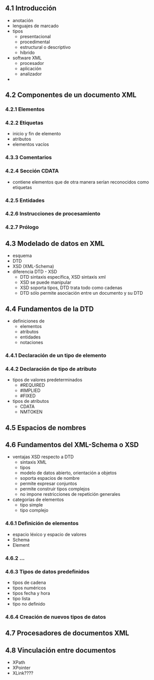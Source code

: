 ## 4.1 Introducción
- anotación
- lenguajes de marcado
- tipos
	- presentacional
	- procedimental
	- estructural o descriptivo
	- híbrido
- software XML
	- procesador
	- aplicación
	- analizador
- 
## 4.2 Componentes de un documento XML
### 4.2.1 Elementos
### 4.2.2 Etiquetas
- inicio y fin de elemento
- atributos
- elementos vacíos
### 4.3.3 Comentarios
### 4.2.4 Sección CDATA
- contiene elementos que de otra manera serían reconocidos como etiquetas
### 4.2.5 Entidades
### 4.2.6 Instrucciones de procesamiento
### 4.2.7 Prólogo

## 4.3 Modelado de datos en XML
- esquema
- DTD
- XSD (XML-Schema)
- diferencia DTD - XSD
	- DTD sintaxis específica, XSD sintaxis xml
	- XSD se puede manipular
	- XSD soporta tipos, DTD trata todo como cadenas
	- DTD sólo permite asociación entre un documento y su DTD

## 4.4 Fundamentos de la DTD
- definiciones de
	- elementos
	- atributos
	- entidades
	- notaciones
### 4.4.1 Declaración de un tipo de elemento
### 4.4.2 Declaración de tipo de atributo
- tipos de valores predeterminados
	- \#REQUIRED
	- \#IMPLIED
	- \#FIXED
- tipos de atributos
	- CDATA
	- NMTOKEN

## 4.5 Espacios de nombres
## 4.6 Fundamentos del XML-Schema o XSD
- ventajas XSD respecto a DTD
	- sintaxis XML
	- tipos
	- modelo de datos abierto, orientación a objetos
	- soporta espacios de nombre
	- permite expresar conjuntos
	- permite construir tipos complejos
	- no impone restricciones de repetición generales
- categorías de elementos
	- tipo simple
	- tipo complejo
### 4.6.1 Definición de elementos
- espacio léxico y espacio de valores
- Schema
- Element

### 4.6.2 ...
### 4.6.3 Tipos de datos predefinidos
- tipos de cadena
- tipos numéricos
- tipos fecha y hora
- tipo lista
- tipo no definido
### 4.6.4 Creación de nuevos tipos de datos
## 4.7 Procesadores de documentos XML
## 4.8 Vinculación entre documentos
- XPath
- XPointer
- XLink????